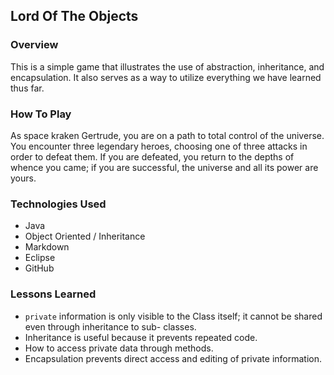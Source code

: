 ## Lord Of The Objects

### Overview
This is a simple game that illustrates the use of abstraction, inheritance, and encapsulation. It also serves as a way to utilize everything we have learned thus far.

### How To Play
As space kraken Gertrude, you are on a path to total control of the universe. You encounter three legendary heroes, choosing one of three attacks in order to defeat them. If you are defeated, you return to the depths of whence you came; if you are successful, the universe and all its power are yours.

### Technologies Used
  * Java
  * Object Oriented / Inheritance
  * Markdown
  * Eclipse
  * GitHub

### Lessons Learned
  + `private` information is only visible to the Class itself; it cannot be shared even through inheritance to sub-                classes.
  + Inheritance is useful because it prevents repeated code.
  + How to access private data through methods.
  + Encapsulation prevents direct access and editing of private information.
